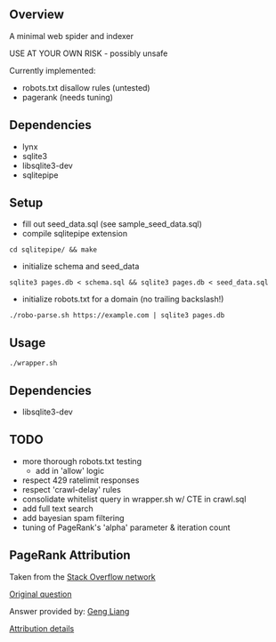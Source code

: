 ## Overview
A minimal web spider and indexer

USE AT YOUR OWN RISK - possibly unsafe

Currently implemented:
* robots.txt disallow rules (untested)
* pagerank (needs tuning)

## Dependencies
* lynx
* sqlite3
* libsqlite3-dev
* sqlitepipe

## Setup
* fill out seed_data.sql (see sample_seed_data.sql)
* compile sqlitepipe extension
```
cd sqlitepipe/ && make
```
* initialize schema and seed_data
```
sqlite3 pages.db < schema.sql && sqlite3 pages.db < seed_data.sql
```
* initialize robots.txt for a domain (no trailing backslash!)
```
./robo-parse.sh https://example.com | sqlite3 pages.db
```

## Usage
```
./wrapper.sh
```
## Dependencies
* libsqlite3-dev

## TODO
* more thorough robots.txt testing
    * add in 'allow' logic
* respect 429 ratelimit responses
* respect 'crawl-delay' rules
* consolidate whitelist query in wrapper.sh w/ CTE in crawl.sql
* add full text search
* add bayesian spam filtering
* tuning of PageRank's 'alpha' parameter & iteration count

## PageRank Attribution
Taken from the [Stack Overflow network](https://stackoverflow.com)

[Original question](https://stackoverflow.com/questions/17787944/sql-pagerank-implementation)

Answer provided by: [Geng Liang](https://stackoverflow.com/users/5914124/geng-liang)

[Attribution details](https://stackoverflow.blog/2009/06/25/attribution-required/)

